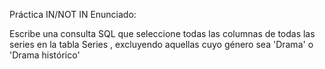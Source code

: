 Práctica IN/NOT IN
Enunciado:

Escribe una consulta SQL que seleccione todas las columnas de todas las series en la tabla Series , excluyendo aquellas cuyo género sea 'Drama' o 'Drama histórico'